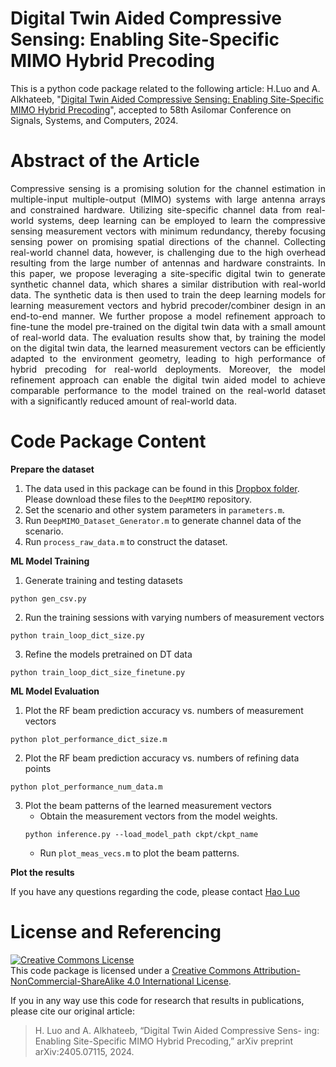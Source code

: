 # Digital Twin Aided Compressive Sensing: Enabling Site-Specific MIMO Hybrid Precoding
  This is a python code package related to the following article: H.Luo and A. Alkhateeb, "[Digital Twin Aided Compressive Sensing: Enabling Site-Specific MIMO Hybrid Precoding](https://www.wi-lab.net/research/digital-twin-aided-compressive-sensing/)", accepted to 58th Asilomar Conference on Signals, Systems, and Computers, 2024.

# Abstract of the Article
<div align="justify">Compressive sensing is a promising solution for the channel estimation in multiple-input multiple-output (MIMO) systems with large antenna arrays and constrained hardware. Utilizing site-specific channel data from real-world systems, deep learning can be employed to learn the compressive sensing measurement vectors with minimum redundancy, thereby focusing sensing power on promising spatial directions of the channel. Collecting real-world channel data, however, is challenging due to the high overhead resulting from the large number of antennas and hardware constraints. In this paper, we propose leveraging a site-specific digital twin to generate synthetic channel data, which shares a similar distribution with real-world data. The synthetic data is then used to train the deep learning models for learning measurement vectors and hybrid precoder/combiner design in an end-to-end manner. We further propose a model refinement approach to fine-tune the model pre-trained on the digital twin data with a small amount of real-world data. The evaluation results show that, by training the model on the digital twin data, the learned measurement vectors can be efficiently adapted to the environment geometry, leading to high performance of hybrid precoding for real-world deployments. Moreover, the model refinement approach can enable the digital twin aided model to achieve comparable performance to the model trained on the real-world dataset with a significantly reduced amount of real-world data.</div>

# Code Package Content

**Prepare the dataset**
1. The data used in this package can be found in this [Dropbox folder](https://www.dropbox.com/scl/fo/5u29i71qptn23wvykb88d/AA-9db1geL73lkdlH6gqx3o?rlkey=v8bvb2kdx5nayc12yt2d4ahpt&st=b03julkg&dl=0). Please download these files to the `DeepMIMO` repository.
2. Set the scenario and other system parameters in `parameters.m`.
3. Run `DeepMIMO_Dataset_Generator.m` to generate channel data of the scenario.
4. Run `process_raw_data.m` to construct the dataset.

**ML Model Training**
1. Generate training and testing datasets
```
python gen_csv.py
```
2. Run the training sessions with varying numbers of measurement vectors
```
python train_loop_dict_size.py
```
3. Refine the models pretrained on DT data
```
python train_loop_dict_size_finetune.py
```

**ML Model Evaluation**
1. Plot the RF beam prediction accuracy vs. numbers of measurement vectors
```
python plot_performance_dict_size.m
```
2. Plot the RF beam prediction accuracy vs. numbers of refining data points
```
python plot_performance_num_data.m
```
3. Plot the beam patterns of the learned measurement vectors
   - Obtain the measurement vectors from the model weights.
   ```
   python inference.py --load_model_path ckpt/ckpt_name
   ```
   - Run `plot_meas_vecs.m` to plot the beam patterns.

**Plot the results**

If you have any questions regarding the code, please contact [Hao Luo](mailto:h.luo@asu.edu)

# License and Referencing
<a rel="license" href="http://creativecommons.org/licenses/by-nc-sa/4.0/"><img alt="Creative Commons License" style="border-width:0" src="https://i.creativecommons.org/l/by-nc-sa/4.0/88x31.png" /></a><br />This code package is licensed under a [Creative Commons Attribution-NonCommercial-ShareAlike 4.0 International License](https://creativecommons.org/licenses/by-nc-sa/4.0/).

If you in any way use this code for research that results in publications, please cite our original article:
> H. Luo and A. Alkhateeb, “Digital Twin Aided Compressive Sens- ing: Enabling Site-Specific MIMO Hybrid Precoding,” arXiv preprint arXiv:2405.07115, 2024.
